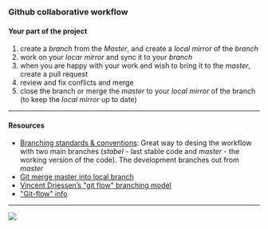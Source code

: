 ### Github collaborative workflow ###

#### Your part of the project ####
1. create a *branch* from the *Master*, and create a *local mirror* of the *branch*
2. work on your *locar mirror* and sync it to your *branch*
3. when you are happy with your work and wish to bring it to the *master*, create a pull request
4. review and fix conflicts and merge
5. close the branch or merge the *master* to your *local mirror* of the branch (to keep the *local mirror* up to date)

***

#### Resources ####
- [Branching standards & conventions](https://gist.github.com/digitaljhelms/4287848): Great way to desing the workflow with two main branches (*stabel* - last stable code and *master* - the working version of the code). The development branches out from *master* 
- [Git merge master into local branch](https://stackoverflow.com/questions/16955980/git-merge-master-into-feature-branch)
- [Vincent Driessen’s "git flow" branching model](https://nvie.com/posts/a-successful-git-branching-model/)
- ["Git-flow" info](https://jeffkreeftmeijer.com/git-flow/)

***
![](https://nvie.com/img/git-model@2x.png)
